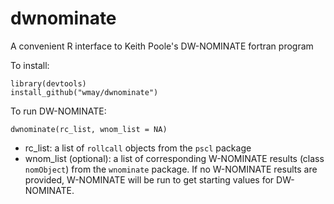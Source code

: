 # dwnominate
A convenient R interface to Keith Poole's DW-NOMINATE fortran program

To install:

```
library(devtools)
install_github("wmay/dwnominate")
```

To run DW-NOMINATE:

```
dwnominate(rc_list, wnom_list = NA)
```

- rc_list: a list of `rollcall` objects from the `pscl` package
- wnom_list (optional): a list of corresponding W-NOMINATE results (class `nomObject`)  from the `wnominate` package. If no W-NOMINATE results are provided, W-NOMINATE will be run to get starting values for DW-NOMINATE.
